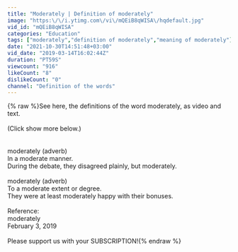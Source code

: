 ```yaml
---
title: "Moderately | Definition of moderately"
image: "https:\/\/i.ytimg.com\/vi\/mQEiB8qWISA\/hqdefault.jpg"
vid_id: "mQEiB8qWISA"
categories: "Education"
tags: ["moderately","definition of moderately","meaning of moderately"]
date: "2021-10-30T14:51:48+03:00"
vid_date: "2019-03-14T16:02:44Z"
duration: "PT59S"
viewcount: "916"
likeCount: "8"
dislikeCount: "0"
channel: "Definition of the words"
---
```

{% raw %}See here, the definitions of the word moderately, as video and text.<br /><br />(Click show more below.)<br /><br /><br />moderately (adverb)<br />    In a moderate manner.<br />        During the debate, they disagreed plainly, but moderately.<br /><br />moderately (adverb)<br />    To a moderate extent or degree.<br />        They were at least moderately happy with their bonuses.<br /><br />Reference:<br />    moderately<br />    February 3, 2019<br /><br />Please support us with your SUBSCRIPTION!{% endraw %}

